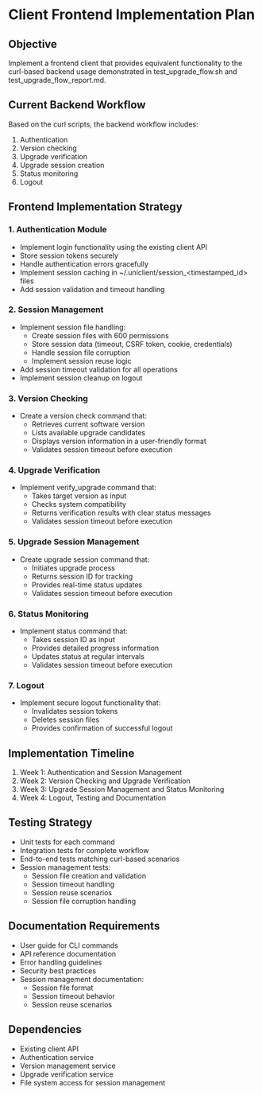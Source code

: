 # Client Frontend Implementation Plan

## Objective
Implement a frontend client that provides equivalent functionality to the curl-based backend usage demonstrated in test_upgrade_flow.sh and test_upgrade_flow_report.md.

## Current Backend Workflow
Based on the curl scripts, the backend workflow includes:
1. Authentication
2. Version checking
3. Upgrade verification
4. Upgrade session creation
5. Status monitoring
6. Logout

## Frontend Implementation Strategy

### 1. Authentication Module
- Implement login functionality using the existing client API
- Store session tokens securely
- Handle authentication errors gracefully
- Implement session caching in ~/.uniclient/session_<timestamped_id> files
- Add session validation and timeout handling

### 2. Session Management
- Implement session file handling:
  * Create session files with 600 permissions
  * Store session data (timeout, CSRF token, cookie, credentials)
  * Handle session file corruption
  * Implement session reuse logic
- Add session timeout validation for all operations
- Implement session cleanup on logout

### 3. Version Checking
- Create a version check command that:
  - Retrieves current software version
  - Lists available upgrade candidates
  - Displays version information in a user-friendly format
  - Validates session timeout before execution

### 4. Upgrade Verification
- Implement verify_upgrade command that:
  - Takes target version as input
  - Checks system compatibility
  - Returns verification results with clear status messages
  - Validates session timeout before execution

### 5. Upgrade Session Management
- Create upgrade session command that:
  - Initiates upgrade process
  - Returns session ID for tracking
  - Provides real-time status updates
  - Validates session timeout before execution

### 6. Status Monitoring
- Implement status command that:
  - Takes session ID as input
  - Provides detailed progress information
  - Updates status at regular intervals
  - Validates session timeout before execution

### 7. Logout
- Implement secure logout functionality that:
  - Invalidates session tokens
  - Deletes session files
  - Provides confirmation of successful logout

## Implementation Timeline
1. Week 1: Authentication and Session Management
2. Week 2: Version Checking and Upgrade Verification
3. Week 3: Upgrade Session Management and Status Monitoring
4. Week 4: Logout, Testing and Documentation

## Testing Strategy
- Unit tests for each command
- Integration tests for complete workflow
- End-to-end tests matching curl-based scenarios
- Session management tests:
  * Session file creation and validation
  * Session timeout handling
  * Session reuse scenarios
  * Session file corruption handling

## Documentation Requirements
- User guide for CLI commands
- API reference documentation
- Error handling guidelines
- Security best practices
- Session management documentation:
  * Session file format
  * Session timeout behavior
  * Session reuse scenarios

## Dependencies
- Existing client API
- Authentication service
- Version management service
- Upgrade verification service
- File system access for session management
